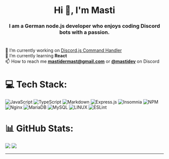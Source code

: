 <h1 align="center">Hi 👋, I'm Masti</h1>
<h3 align="center">I am a German node.js developer who enjoys coding Discord bots with a passion.</h3>
<h1></h1>

🔭 I’m currently working on [Discord.js Command Handler](https://github.com/MastiderMast/Discord.js-Advanced-Command-Handler)<br>🌱 I’m currently learning **React**<br>📫 How to reach me **mastidermast@gmail.com** or **[@mastidev](https://discord.com/users/765574410119282749)** on Discord<br>


# 💻 Tech Stack:
![JavaScript](https://img.shields.io/badge/javascript-%23323330.svg?style=for-the-badge&logo=javascript&logoColor=%23F7DF1E) ![TypeScript](https://img.shields.io/badge/typescript-%23007ACC.svg?style=for-the-badge&logo=typescript&logoColor=white) ![Markdown](https://img.shields.io/badge/markdown-%23000000.svg?style=for-the-badge&logo=markdown&logoColor=white) ![Express.js](https://img.shields.io/badge/express.js-%23404d59.svg?style=for-the-badge&logo=express&logoColor=%2361DAFB) ![Insomnia](https://img.shields.io/badge/Insomnia-black?style=for-the-badge&logo=insomnia&logoColor=5849BE) ![NPM](https://img.shields.io/badge/NPM-%23000000.svg?style=for-the-badge&logo=npm&logoColor=white) ![Nginx](https://img.shields.io/badge/nginx-%23009639.svg?style=for-the-badge&logo=nginx&logoColor=white) ![MariaDB](https://img.shields.io/badge/MariaDB-003545?style=for-the-badge&logo=mariadb&logoColor=white) ![MySQL](https://img.shields.io/badge/mysql-%2300f.svg?style=for-the-badge&logo=mysql&logoColor=white) ![LINUX](https://img.shields.io/badge/Linux-FCC624?style=for-the-badge&logo=linux&logoColor=black) ![ESLint](https://img.shields.io/badge/ESLint-4B3263?style=for-the-badge&logo=eslint&logoColor=white)
# 📊 GitHub Stats:
![](https://github-readme-stats-theta-henna.vercel.app/api?username=mastidermast&show_icons=true&hide_border=true&include_all_commits=true&count_private=true&bg_color=0d1117&text_color=f0f6fc&hide_border=true)
![](https://github-readme-stats-theta-henna.vercel.app/api/top-langs/?username=mastidermast&langs_count=10&layout=compact&bg_color=0d1117&text_color=f0f6fc)

---

<!-- Proudly created with GPRM ( https://gprm.itsvg.in ) -->
<!-- And some custom things :D -->
